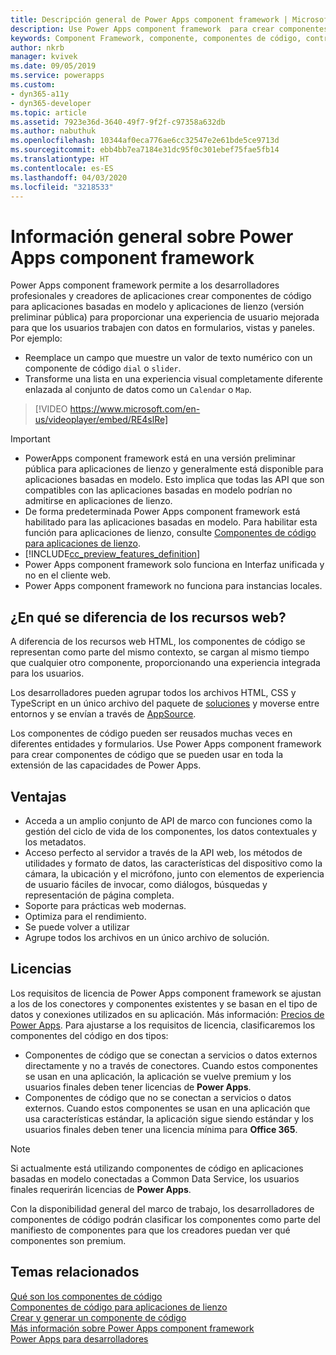 ```yaml
---
title: Descripción general de Power Apps component framework | MicrosoftDocs
description: Use Power Apps component framework  para crear componentes de código para proporcionar una mejor experiencia para que los usuarios vean y trabajen con datos en formularios, vistas, y paneles.
keywords: Component Framework, componente, componentes de código, controles de Power Apps
author: nkrb
manager: kvivek
ms.date: 09/05/2019
ms.service: powerapps
ms.custom:
- dyn365-a11y
- dyn365-developer
ms.topic: article
ms.assetid: 7923e36d-3640-49f7-9f2f-c97358a632db
ms.author: nabuthuk
ms.openlocfilehash: 10344af0eca776ae6cc32547e2e61bde5ce9713d
ms.sourcegitcommit: ebb4bb7ea7184e31dc95f0c301ebef75fae5fb14
ms.translationtype: HT
ms.contentlocale: es-ES
ms.lasthandoff: 04/03/2020
ms.locfileid: "3218533"
---
```

# <a name="power-apps-component-framework-overview"></a>Información general sobre Power Apps component framework

Power Apps component framework permite a los desarrolladores profesionales y creadores de aplicaciones crear componentes de código para aplicaciones basadas en modelo y aplicaciones de lienzo (versión preliminar pública) para proporcionar una experiencia de usuario mejorada para que los usuarios trabajen con datos en formularios, vistas y paneles. Por ejemplo:

- Reemplace un campo que muestre un valor de texto numérico con un componente de código `dial` o `slider`.
- Transforme una lista en una experiencia visual completamente diferente enlazada al conjunto de datos como un `Calendar` o `Map`.


> [!VIDEO https://www.microsoft.com/en-us/videoplayer/embed/RE4slRe]


> [!IMPORTANT]
> - PowerApps component framework está en una versión preliminar pública para aplicaciones de lienzo y generalmente está disponible para aplicaciones basadas en modelo. Esto implica que todas las API que son compatibles con las aplicaciones basadas en modelo podrían no admitirse en aplicaciones de lienzo.
> - De forma predeterminada Power Apps component framework está habilitado para las aplicaciones basadas en modelo. Para habilitar esta función para aplicaciones de lienzo, consulte [Componentes de código para aplicaciones de lienzo](component-framework-for-canvas-apps.md).
> - [!INCLUDE[cc_preview_features_definition](../../includes/cc-preview-features-definition.md)]
> - Power Apps component framework solo funciona en Interfaz unificada y no en el cliente web. 
> - Power Apps component framework no funciona para instancias locales. 

## <a name="how-is-it-different-from-web-resources"></a>¿En qué se diferencia de los recursos web?

A diferencia de los recursos web HTML, los componentes de código se representan como parte del mismo contexto, se cargan al mismo tiempo que cualquier otro componente, proporcionando una experiencia integrada para los usuarios. 

Los desarrolladores pueden agrupar todos los archivos HTML, CSS y TypeScript en un único archivo del paquete de [soluciones](https://docs.microsoft.com/dynamics365/customer-engagement/customize/solutions-overview) y moverse entre entornos y se envían a través de [AppSource](https://appsource.microsoft.com/marketplace/apps?page=1&product=dynamics-365). 

Los componentes de código pueden ser reusados muchas veces en diferentes entidades y formularios. Use Power Apps component framework para crear componentes de código que se pueden usar en toda la extensión de las capacidades de Power Apps.

## <a name="advantages"></a>Ventajas 

- Acceda a un amplio conjunto de API de marco con funciones como la gestión del ciclo de vida de los componentes, los datos contextuales y los metadatos. 
- Acceso perfecto al servidor a través de la API web, los métodos de utilidades y formato de datos, las características del dispositivo como la cámara, la ubicación y el micrófono, junto con elementos de experiencia de usuario fáciles de invocar, como diálogos, búsquedas y representación de página completa.  
- Soporte para prácticas web modernas.
- Optimiza para el rendimiento.
- Se puede volver a utilizar
- Agrupe todos los archivos en un único archivo de solución.

## <a name="licensing"></a>Licencias

Los requisitos de licencia de Power Apps component framework se ajustan a los de los conectores y componentes existentes y se basan en el tipo de datos y conexiones utilizados en su aplicación. Más información: [Precios de Power Apps](https://powerapps.microsoft.com/pricing/). Para ajustarse a los requisitos de licencia, clasificaremos los componentes del código en dos tipos:

- Componentes de código que se conectan a servicios o datos externos directamente y no a través de conectores. Cuando estos componentes se usan en una aplicación, la aplicación se vuelve premium y los usuarios finales deben tener licencias de **Power Apps**.
- Componentes de código que no se conectan a servicios o datos externos. Cuando estos componentes se usan en una aplicación que usa características estándar, la aplicación sigue siendo estándar y los usuarios finales deben tener una licencia mínima para **Office 365**.

> [!NOTE]
> Si actualmente está utilizando componentes de código en aplicaciones basadas en modelo conectadas a Common Data Service, los usuarios finales requerirán licencias de **Power Apps**.

Con la disponibilidad general del marco de trabajo, los desarrolladores de componentes de código podrán clasificar los componentes como parte del manifiesto de componentes para que los creadores puedan ver qué componentes son premium.

## <a name="related-topics"></a>Temas relacionados

[Qué son los componentes de código](custom-controls-overview.md)<br/>
[Componentes de código para aplicaciones de lienzo](component-framework-for-canvas-apps.md)<br/>
[Crear y generar un componente de código](create-custom-controls-using-pcf.md)<br/>
[Más información sobre Power Apps component framework](https://docs.microsoft.com/learn/paths/use-power-apps-component-framework)<br/>
[Power Apps para desarrolladores](https://docs.microsoft.com/powerapps/#pivot=home&panel=developer)

